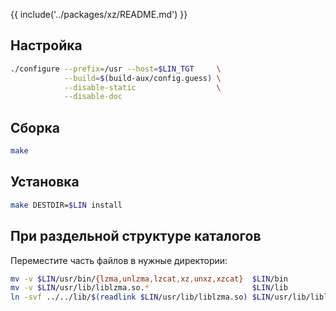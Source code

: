 {{ include('../packages/xz/README.md') }}

## Настройка

```bash
./configure --prefix=/usr --host=$LIN_TGT     \
            --build=$(build-aux/config.guess) \
            --disable-static                  \
            --disable-doc
```

## Сборка

```bash
make
```

## Установка

```bash
make DESTDIR=$LIN install
```

## При раздельной структуре каталогов

Переместите часть файлов в нужные директории:

```bash
mv -v $LIN/usr/bin/{lzma,unlzma,lzcat,xz,unxz,xzcat}  $LIN/bin
mv -v $LIN/usr/lib/liblzma.so.*                       $LIN/lib
ln -svf ../../lib/$(readlink $LIN/usr/lib/liblzma.so) $LIN/usr/lib/liblzma.so
```
